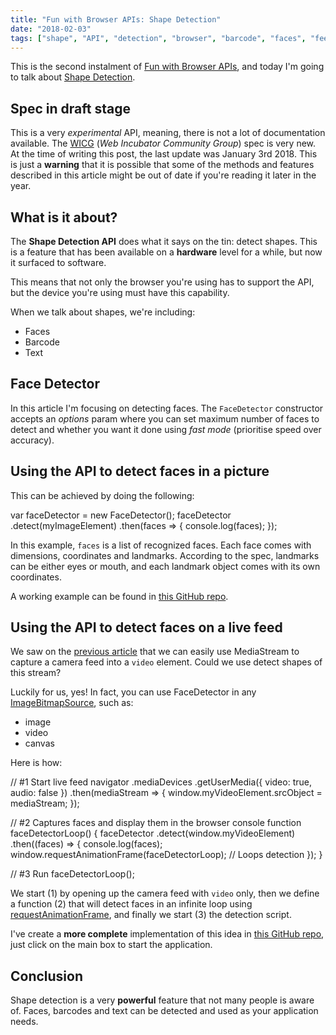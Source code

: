```yaml
---
title: "Fun with Browser APIs: Shape Detection"
date: "2018-02-03"
tags: ["shape", "API", "detection", "browser", "barcode", "faces", "feed"]
---
```


This is the second instalment of [Fun with Browser APIs](http://jpedroribeiro.com/tag/apis/), and today I'm going to talk about [Shape Detection](https://wicg.github.io/shape-detection-api/#api).

## Spec in draft stage

This is a very _experimental_ API, meaning, there is not a lot of documentation available. The [WICG](https://www.w3.org/community/wicg/) (_Web Incubator Community Group_) spec is very new. At the time of writing this post, the last update was January 3rd 2018. This is just a **warning** that it is possible that some of the methods and features described in this article might be out of date if you're reading it later in the year.

## What is it about?

The **Shape Detection API** does what it says on the tin: detect shapes. This is a feature that has been available on a **hardware** level for a while, but now it surfaced to software.

This means that not only the browser you're using has to support the API, but the device you're using must have this capability.

When we talk about shapes, we're including:

- Faces
- Barcode
- Text

## Face Detector

In this article I'm focusing on detecting faces. The `FaceDetector` constructor accepts an _options_ param where you can set maximum number of faces to detect and whether you want it done using _fast mode_ (prioritise speed over accuracy).

## Using the API to detect faces in a picture

This can be achieved by doing the following:

var faceDetector = new FaceDetector();
faceDetector
.detect(myImageElement)
.then(faces => {
console.log(faces);
});

In this example, `faces` is a list of recognized faces. Each face comes with dimensions, coordinates and landmarks. According to the spec, landmarks can be either eyes or mouth, and each landmark object comes with its own coordinates.

A working example can be found in [this GitHub repo](https://github.com/jpedroribeiro/FunWithBrowserAPIs/tree/master/shapedetection/trek).

## Using the API to detect faces on a live feed

We saw on the [previous article](http://jpedroribeiro.com/2018/01/fun-with-browser-apis-media-stream-image-capture/) that we can easily use MediaStream to capture a camera feed into a `video` element. Could we use detect shapes of this stream?

Luckily for us, yes! In fact, you can use FaceDetector in any [ImageBitmapSource](https://html.spec.whatwg.org/multipage/imagebitmap-and-animations.html#imagebitmapsource), such as:

- image
- video
- canvas

Here is how:

// #1 Start live feed
navigator
.mediaDevices
.getUserMedia({ video: true, audio: false })
.then(mediaStream => {
window.myVideoElement.srcObject = mediaStream;
});

// #2 Captures faces and display them in the browser console
function faceDetectorLoop() {
faceDetector
.detect(window.myVideoElement)
.then((faces) => {
console.log(faces);
window.requestAnimationFrame(faceDetectorLoop); // Loops detection
});
}

// #3 Run
faceDetectorLoop();

We start (1) by opening up the camera feed with `video` only, then we define a function (2) that will detect faces in an infinite loop using [requestAnimationFrame](https://developer.mozilla.org/en-US/docs/Web/API/window/requestAnimationFrame), and finally we start (3) the detection script.

I've create a **more complete** implementation of this idea in [this GitHub repo](https://github.com/jpedroribeiro/FunWithBrowserAPIs/tree/master/shapedetection/live), just click on the main box to start the application.

## Conclusion

Shape detection is a very **powerful** feature that not many people is aware of. Faces, barcodes and text can be detected and used as your application needs.
